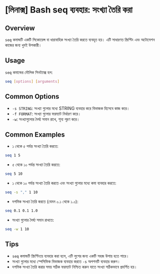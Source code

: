 # [লিনাক্স] Bash seq ব্যবহার: সংখ্যা তৈরি করা

## Overview
`seq` কমান্ডটি একটি সিকোয়েন্স বা ধারাবাহিক সংখ্যা তৈরি করতে ব্যবহৃত হয়। এটি সাধারণত স্ক্রিপ্টিং এবং অটোমেশন কাজের জন্য খুবই উপকারী।

## Usage
`seq` কমান্ডের মৌলিক সিনট্যাক্স হল:

```bash
seq [options] [arguments]
```

## Common Options
- `-s STRING`: সংখ্যা গুলোর মধ্যে STRING ব্যবহার করে বিভাজক হিসেবে কাজ করে।
- `-f FORMAT`: সংখ্যা গুলোর ফরম্যাট নির্ধারণ করে।
- `-w`: সংখ্যাগুলোর দৈর্ঘ্য সমান রাখে, শূন্য পূরণ করে।

## Common Examples
- ১ থেকে ৫ পর্যন্ত সংখ্যা তৈরি করতে:

```bash
seq 1 5
```

- ৫ থেকে ১০ পর্যন্ত সংখ্যা তৈরি করতে:

```bash
seq 5 10
```

- ১ থেকে ১০ পর্যন্ত সংখ্যা তৈরি করতে এবং সংখ্যা গুলোর মধ্যে কমা ব্যবহার করতে:

```bash
seq -s "," 1 10
```

- দশমিক সংখ্যা তৈরি করতে (যেমন ০.১ থেকে ১.০):

```bash
seq 0.1 0.1 1.0
```

- সংখ্যা গুলোর দৈর্ঘ্য সমান রাখতে:

```bash
seq -w 1 10
```

## Tips
- `seq` কমান্ডটি স্ক্রিপ্টিংয়ে ব্যবহার করা হলে, এটি লুপের জন্য একটি সহজ উপায় হতে পারে।
- সংখ্যা গুলোর মধ্যে স্পেসিফিক বিভাজক ব্যবহার করতে `-s` অপশনটি ব্যবহার করুন।
- দশমিক সংখ্যা তৈরি করার সময় সঠিক ফরম্যাট নিশ্চিত করুন যাতে সংখ্যা সঠিকভাবে প্রদর্শিত হয়।